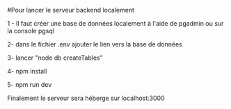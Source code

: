 #Pour lancer le serveur backend localement

1 - Il faut créer une base de données localement à l'aide de pgadmin ou sur la console pgsql

2- dans le fichier .env ajouter le lien vers la base de données

3- lancer "node db createTables"

4- npm install

5- npm run dev

Finalement le serveur sera héberge sur localhost:3000
